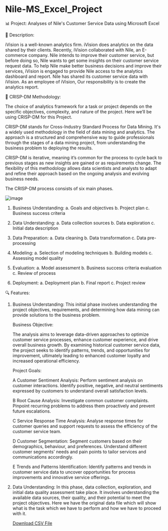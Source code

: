# Nile-MS_Excel_Project

📊 Project: Analyses of Nile's Customer Service Data using Microsoft Excel


📝 Description: 

iVision is a well-known analytics firm. iVision does analytics on the data shared by their clients. Recently, iVision collaborated with Nile, an E-commerce company. Nile intends to improve their customer service, but before doing so, Nile wants to get some insights on their customer service request data. To help Nile make better business decisions and improve their services, iVision is engaged to provide Nile access to the analytics dashboard and report. Nile has shared its customer service data with iVision.
As an employee of iVision, Our responsibility is to create the analytics report.


🔄 CRISP-DM Methodology:

The choice of analytics framework for a task or project depends on the specific objectives, complexity, and nature of the project. Here we’ll be using CRISP-DM for this Project.

CRISP-DM stands for Cross-Industry Standard Process for Data Mining. It's a widely used methodology in the field of data mining and analytics. The approach is a structured and comprehensive way to guide professionals through the stages of a data mining project, from understanding the business problem to deploying the results.

CRISP-DM is iterative, meaning it’s common for the process to cycle back to previous stages as new insights are gained or as requirements change. The flexibility of this methodology allows data scientists and analysts to adapt and refine their approach based on the ongoing analysis and evolving business needs.

The CRISP-DM process consists of six main phases.

![image](https://github.com/shishir1991/MS_Excel_Project/assets/157515610/4d777d42-9582-4230-b22a-65a39b160749)


1. Business Understanding: a. Goals and objectives b. Project plan c. Business success criteria

2. Data Understanding: a. Data collection sources b. Data exploration c. Initial data description

3. Data Preparation: a. Data cleaning b. Data transformation c. Data pre-processing
 
4. Modeling: a. Selection of modeling techniques b. Building models c. Assessing model quality

5. Evaluation: a. Model assessment b. Business success criteria evaluation c. Review of process

6. Deployment: a. Deployment plan b. Final report c. Project review


🔍 Features:

1. Business Understanding: This initial phase involves understanding the project objectives, requirements, and determining how data mining can provide solutions to the business problem.
 
   Business Objective:
   
   The analysis aims to leverage data-driven approaches to optimize customer service processes, enhance customer experience, and drive overall business growth. By examining historical customer service data, the project seeks to identify 
   patterns, trends, and opportunities for improvement, ultimately leading to enhanced customer loyalty and increased operational efficiency. 

   Project Goals:
   
     A Customer Sentiment Analysis: Perform sentiment analysis on customer interactions. Identify positive, negative, and neutral sentiments expressed by customers to understand overall satisfaction levels. 
  
     B Root Cause Analysis: Investigate common customer complaints. Pinpoint recurring problems to address them proactively and prevent future escalations. 
  
     C Service Response Time Analysis: Analyse response times for customer queries and support requests to assess the efficiency of the customer service team.
  
     D Customer Segmentation: Segment customers based on their demographics, behaviour, and preferences. Understand different customer segments' needs and pain points to tailor services and communications accordingly. 
  
     E Trends and Patterns Identification: Identify patterns and trends in customer service data to uncover opportunities for process improvements and innovative service offerings.

2. Data Understanding: In this phase, data collection, exploration, and initial data quality assessment take place. It involves understanding the available data sources, their quality, and their potential to meet the project objectives.
   Here we have the original data file which will show what is the task which we have to perform and how we have to proceed with it.

   [Download CSV File](https://raw.githubusercontent.com/shishir1991/MS_Excel_Project/main/MS%20Excel%20Graded%20Project/Call_Center_data_Raw.csv)

   







